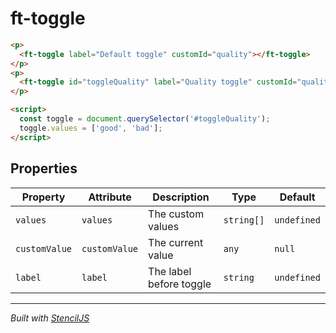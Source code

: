 # ft-toggle

```html
<p>
  <ft-toggle label="Default toggle" customId="quality"></ft-toggle>
</p>
<p>
  <ft-toggle id="toggleQuality" label="Quality toggle" customId="quality"></ft-toggle>
</p>

<script>
  const toggle = document.querySelector('#toggleQuality');
  toggle.values = ['good', 'bad'];
</script>
```

## Properties

| Property      | Attribute     | Description             | Type       | Default     |
| ------------- | ------------- | ----------------------- | ---------- | ----------- |
| `values`      | `values`      | The custom values       | `string[]` | `undefined` |
| `customValue` | `customValue` | The current value       | `any`      | `null`      |
| `label`       | `label`       | The label before toggle | `string`   | `undefined` |

---

_Built with [StencilJS](https://stenciljs.com/)_
